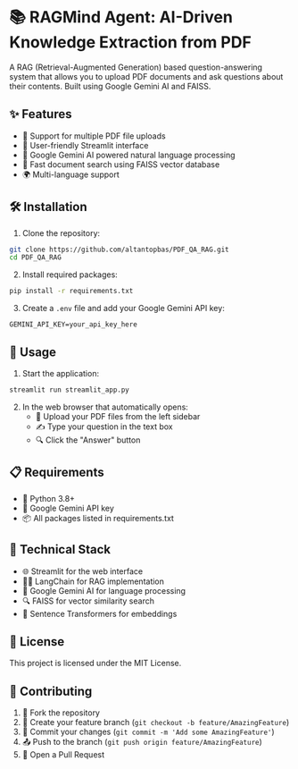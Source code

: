 # 📚 RAGMind Agent: AI-Driven Knowledge Extraction from PDF

A RAG (Retrieval-Augmented Generation) based question-answering system that allows you to upload PDF documents and ask questions about their contents. Built using Google Gemini AI and FAISS.

## ✨ Features

- 📄 Support for multiple PDF file uploads
- 🎯 User-friendly Streamlit interface
- 🤖 Google Gemini AI powered natural language processing
- 🚀 Fast document search using FAISS vector database
- 🌍 Multi-language support

## 🛠️ Installation

1. Clone the repository:
```bash
git clone https://github.com/altantopbas/PDF_QA_RAG.git
cd PDF_QA_RAG
```

2. Install required packages:
```bash
pip install -r requirements.txt
```

3. Create a `.env` file and add your Google Gemini API key:
```
GEMINI_API_KEY=your_api_key_here
```

## 🚀 Usage

1. Start the application:
```bash
streamlit run streamlit_app.py
```

2. In the web browser that automatically opens:
   - 📂 Upload your PDF files from the left sidebar
   - ✍️ Type your question in the text box
   - 🔍 Click the "Answer" button

## 📋 Requirements

- 🐍 Python 3.8+
- 🔑 Google Gemini API key
- 📦 All packages listed in requirements.txt

## 🔧 Technical Stack

- 🌐 Streamlit for the web interface
- 🦜️🔗 LangChain for RAG implementation
- 🧠 Google Gemini AI for language processing
- 🔍 FAISS for vector similarity search
- 🔄 Sentence Transformers for embeddings

## 📜 License

This project is licensed under the MIT License.

## 🤝 Contributing

1. 🔱 Fork the repository
2. 🌿 Create your feature branch (`git checkout -b feature/AmazingFeature`)
3. 💾 Commit your changes (`git commit -m 'Add some AmazingFeature'`)
4. 📤 Push to the branch (`git push origin feature/AmazingFeature`)
5. 🔄 Open a Pull Request 
